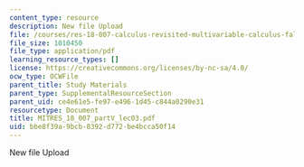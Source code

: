 ```yaml
---
content_type: resource
description: New file Upload
file: /courses/res-18-007-calculus-revisited-multivariable-calculus-fall-2011/bbe8f39a9bcb8392d772be4bcca50f14_MITRES_18_007_partV_lec03.pdf
file_size: 1010450
file_type: application/pdf
learning_resource_types: []
license: https://creativecommons.org/licenses/by-nc-sa/4.0/
ocw_type: OCWFile
parent_title: Study Materials
parent_type: SupplementalResourceSection
parent_uid: ce4e61e5-fe97-e496-1d45-c844a0290e31
resourcetype: Document
title: MITRES_18_007_partV_lec03.pdf
uid: bbe8f39a-9bcb-8392-d772-be4bcca50f14
---
```

New file Upload